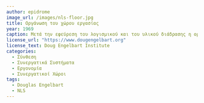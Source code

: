 ```yaml
---
author: epidrome
image_url: /images/nls-floor.jpg
title: Οργάνωση του χώρου εργασίας 
year: 1969
caption: Μετά την εφεύρεση του λογισμικού και του υλικού διάδρασης η ομάδα του NLS ασχολήθηκε με την οργάνωση της εργονομίας και του χώρου εργασίας, έτσι ώστε να διευκολύνεται η επαύξηση της συλογικής νοημοσύνης. Για αυτόν τον σκοπό δοκίμασαν διάφορα είδη θέσης εργασίας όπως το κάθισμα στο πάτωμα, καθώς και ανοιχτούς χώρους εργασίας, όπου οι άνθρωποι συνεργάζονται μεταξύ τους και μέσω της επαύξησης των υπολογιστών.
license_url: "https://www.dougengelbart.org" 
license_text: Doug Engelbart Institute
categories: 
  - Σύνθεση 
  - Συνεργατικά Συστήματα 
  - Εργονομία
  - Συνεργατικοί Χώροι
tags:
  - Douglas Engelbart
  - NLS
---
```

